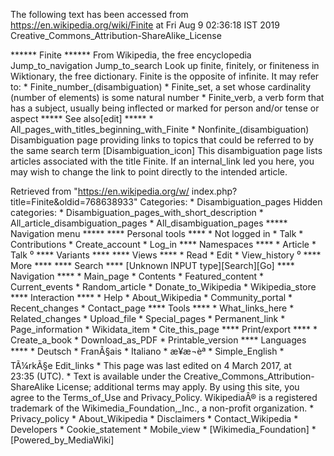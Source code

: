The following text has been accessed from https://en.wikipedia.org/wiki/Finite at Fri Aug 9 02:36:18 IST 2019
Creative_Commons_Attribution-ShareAlike_License




















****** Finite ******
From Wikipedia, the free encyclopedia
Jump_to_navigation Jump_to_search
 Look up finite, finitely, or finiteness in Wiktionary, the free dictionary.
Finite is the opposite of infinite. It may refer to:
    * Finite_number_(disambiguation)
    * Finite_set, a set whose cardinality (number of elements) is some natural
      number
    * Finite_verb, a verb form that has a subject, usually being inflected or
      marked for person and/or tense or aspect
***** See also[edit] *****
    * All_pages_with_titles_beginning_with_Finite
    * Nonfinite_(disambiguation)
                      Disambiguation page providing links to topics that could
                      be referred to by the same search term
[Disambiguation_icon] This disambiguation page lists articles associated with
                      the title Finite.
                      If an internal_link led you here, you may wish to change
                      the link to point directly to the intended article.

Retrieved from "https://en.wikipedia.org/w/
index.php?title=Finite&oldid=768638933"
Categories:
    * Disambiguation_pages
Hidden categories:
    * Disambiguation_pages_with_short_description
    * All_article_disambiguation_pages
    * All_disambiguation_pages
***** Navigation menu *****
**** Personal tools ****
    * Not logged in
    * Talk
    * Contributions
    * Create_account
    * Log_in
**** Namespaces ****
    * Article
    * Talk
⁰
**** Variants ****
**** Views ****
    * Read
    * Edit
    * View_history
⁰
**** More ****
**** Search ****
[Unknown INPUT type][Search][Go]
**** Navigation ****
    * Main_page
    * Contents
    * Featured_content
    * Current_events
    * Random_article
    * Donate_to_Wikipedia
    * Wikipedia_store
**** Interaction ****
    * Help
    * About_Wikipedia
    * Community_portal
    * Recent_changes
    * Contact_page
**** Tools ****
    * What_links_here
    * Related_changes
    * Upload_file
    * Special_pages
    * Permanent_link
    * Page_information
    * Wikidata_item
    * Cite_this_page
**** Print/export ****
    * Create_a_book
    * Download_as_PDF
    * Printable_version
**** Languages ****
    * Deutsch
    * FranÃ§ais
    * Italiano
    * æ¥æ¬èª
    * Simple_English
    * TÃ¼rkÃ§e
Edit_links
    * This page was last edited on 4 March 2017, at 23:35 (UTC).
    * Text is available under the Creative_Commons_Attribution-ShareAlike
      License; additional terms may apply. By using this site, you agree to the
      Terms_of_Use and Privacy_Policy. WikipediaÂ® is a registered trademark of
      the Wikimedia_Foundation,_Inc., a non-profit organization.
    * Privacy_policy
    * About_Wikipedia
    * Disclaimers
    * Contact_Wikipedia
    * Developers
    * Cookie_statement
    * Mobile_view
    * [Wikimedia_Foundation]
    * [Powered_by_MediaWiki]
